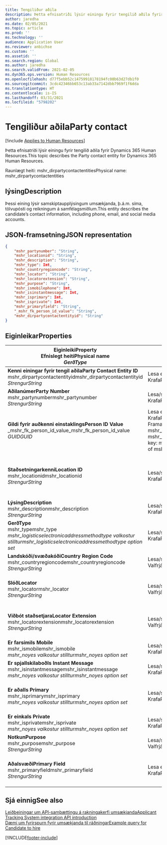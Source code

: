 ```yaml
---
title: Tengiliður aðila
description: Þetta efnisatriði lýsir einingu fyrir tengilið aðila fyrir Dynamics 365 Human Resources.
author: jaredha
ms.date: 02/05/2021
ms.topic: article
ms.prod: ''
ms.technology: ''
audience: Application User
ms.reviewer: anbichse
ms.custom: ''
ms.assetid: ''
ms.search.region: Global
ms.author: jaredha
ms.search.validFrom: 2021-02-05
ms.dyn365.ops.version: Human Resources
ms.openlocfilehash: d77f5ebb52c14759918178194fc08b63d27db1f0
ms.sourcegitcommit: 3cdc42346bb653c13ab33a7142dbb7969f1f6dda
ms.translationtype: HT
ms.contentlocale: is-IS
ms.lasthandoff: 03/31/2021
ms.locfileid: "5798202"
---
```

# <a name="party-contact"></a><span data-ttu-id="92151-103">Tengiliður aðila</span><span class="sxs-lookup"><span data-stu-id="92151-103">Party contact</span></span>

[!include [Applies to Human Resources](../includes/applies-to-hr.md)]

<span data-ttu-id="92151-104">Þetta efnisatriði lýsir einingu fyrir tengilið aðila fyrir Dynamics 365 Human Resources.</span><span class="sxs-lookup"><span data-stu-id="92151-104">This topic describes the Party contact entity for Dynamics 365 Human Resources.</span></span>

<span data-ttu-id="92151-105">Raunlægt heiti: mshr_dirpartycontactentities</span><span class="sxs-lookup"><span data-stu-id="92151-105">Physical name: mshr_dirpartycontactentities</span></span>

## <a name="description"></a><span data-ttu-id="92151-106">lýsing</span><span class="sxs-lookup"><span data-stu-id="92151-106">Description</span></span>

<span data-ttu-id="92151-107">Þessi eining lýsir samskiptaupplýsingum umsækjanda, þ.á.m. síma, tölvupósti og reikningum á samfélagsmiðlum.</span><span class="sxs-lookup"><span data-stu-id="92151-107">This entity describes the candidate’s contact information, including phone, email, and social media accounts.</span></span>

## <a name="json-representation"></a><span data-ttu-id="92151-108">JSON-framsetning</span><span class="sxs-lookup"><span data-stu-id="92151-108">JSON representation</span></span>

```json
{
    "mshr_partynumber": "String",
    "mshr_locationid": "String",
    "mshr_description": "String",
    "mshr_type": Int,
    "mshr_countryregioncode": "String",
    "mshr_locator": "String",
    "mshr_locatorextension": "String",
    "mshr_purpose": "String",
    "mshr_ismobilephone": Int,
    "mshr_isinstantmessage": Int,
    "mshr_isprimary": Int,
    "mshr_isprivate": Int,
    "mshr_primaryfield": "String",
    "_mshr_fk_person_id_value": "String",
    "mshr_dirpartycontactentityid": "String"
}
```

## <a name="properties"></a><span data-ttu-id="92151-109">Eiginleikar</span><span class="sxs-lookup"><span data-stu-id="92151-109">Properties</span></span>

| <span data-ttu-id="92151-110">Eiginleiki</span><span class="sxs-lookup"><span data-stu-id="92151-110">Property</span></span><br><span data-ttu-id="92151-111">**Efnislegt heiti**</span><span class="sxs-lookup"><span data-stu-id="92151-111">**Physical name**</span></span><br><span data-ttu-id="92151-112">**_Gerð_**</span><span class="sxs-lookup"><span data-stu-id="92151-112">**_Type_**</span></span> | <span data-ttu-id="92151-113">Nota</span><span class="sxs-lookup"><span data-stu-id="92151-113">Use</span></span> | <span data-ttu-id="92151-114">lýsing</span><span class="sxs-lookup"><span data-stu-id="92151-114">Description</span></span> |
| --- | --- | --- |
| <span data-ttu-id="92151-115">**Kenni einingar fyrir tengil aðila**</span><span class="sxs-lookup"><span data-stu-id="92151-115">**Party Contact Entity ID**</span></span><br><span data-ttu-id="92151-116">mshr_dirpartycontactentityid</span><span class="sxs-lookup"><span data-stu-id="92151-116">mshr_dirpartycontactentityid</span></span><br><span data-ttu-id="92151-117">*Strengur*</span><span class="sxs-lookup"><span data-stu-id="92151-117">*String*</span></span> | <span data-ttu-id="92151-118">Lesa eingöngu</span><span class="sxs-lookup"><span data-stu-id="92151-118">Read-only</span></span><br><span data-ttu-id="92151-119">Krafa</span><span class="sxs-lookup"><span data-stu-id="92151-119">Required</span></span> | <span data-ttu-id="92151-120">Kerfismyndað einkvæmt kenni fyrir færslueininguna.</span><span class="sxs-lookup"><span data-stu-id="92151-120">System-generated unique identifier for the entity record.</span></span> |
| <span data-ttu-id="92151-121">**Aðilanúmer**</span><span class="sxs-lookup"><span data-stu-id="92151-121">**Party Number**</span></span><br><span data-ttu-id="92151-122">mshr_partynumber</span><span class="sxs-lookup"><span data-stu-id="92151-122">mshr_partynumber</span></span><br><span data-ttu-id="92151-123">*Strengur*</span><span class="sxs-lookup"><span data-stu-id="92151-123">*String*</span></span> | <span data-ttu-id="92151-124">Lesa/skrifa</span><span class="sxs-lookup"><span data-stu-id="92151-124">Read/write</span></span><br><span data-ttu-id="92151-125">Krafa</span><span class="sxs-lookup"><span data-stu-id="92151-125">Required</span></span> | <span data-ttu-id="92151-126">Kenni fyrir færslu tengds aðila (einstaklings).</span><span class="sxs-lookup"><span data-stu-id="92151-126">The ID of the associated party (person) record.</span></span> |
| <span data-ttu-id="92151-127">**Gildi fyrir auðkenni einstaklings**</span><span class="sxs-lookup"><span data-stu-id="92151-127">**Person ID Value**</span></span><br><span data-ttu-id="92151-128">_mshr_fk_person_id_value</span><span class="sxs-lookup"><span data-stu-id="92151-128">_mshr_fk_person_id_value</span></span><br><span data-ttu-id="92151-129">*GUID*</span><span class="sxs-lookup"><span data-stu-id="92151-129">*GUID*</span></span> | <span data-ttu-id="92151-130">Lesa eingöngu</span><span class="sxs-lookup"><span data-stu-id="92151-130">Read-only</span></span><br><span data-ttu-id="92151-131">Krafa</span><span class="sxs-lookup"><span data-stu-id="92151-131">Required</span></span><br><span data-ttu-id="92151-132">Framandlykill: mshr_dirpersonentityid of mshr_dirpersonentity</span><span class="sxs-lookup"><span data-stu-id="92151-132">Foreign key: mshr_dirpersonentityid of mshr_dirpersonentity</span></span> | <span data-ttu-id="92151-133">Kerfismynduð kenni fyrir færslueiningu aðila (einstaklings).</span><span class="sxs-lookup"><span data-stu-id="92151-133">The system-generated identifier of the party (person) entity record.</span></span> |
| <span data-ttu-id="92151-134">**Staðsetningarkenni**</span><span class="sxs-lookup"><span data-stu-id="92151-134">**Location ID**</span></span><br><span data-ttu-id="92151-135">mshr_locationid</span><span class="sxs-lookup"><span data-stu-id="92151-135">mshr_locationid</span></span><br><span data-ttu-id="92151-136">*Strengur*</span><span class="sxs-lookup"><span data-stu-id="92151-136">*String*</span></span> | <span data-ttu-id="92151-137">Lesa/skrifa</span><span class="sxs-lookup"><span data-stu-id="92151-137">Read/write</span></span><br><span data-ttu-id="92151-138">Krafa</span><span class="sxs-lookup"><span data-stu-id="92151-138">Required</span></span> | <span data-ttu-id="92151-139">Staðsetningarkenni aðsetursfærslunnar.</span><span class="sxs-lookup"><span data-stu-id="92151-139">The location ID of the address record.</span></span> <span data-ttu-id="92151-140">Setja upp í einingu mshr_logisticspostaladdresslocationcdsentity.</span><span class="sxs-lookup"><span data-stu-id="92151-140">Set up in mshr_logisticspostaladdresslocationcdsentity entity.</span></span> |
| <span data-ttu-id="92151-141">**Lýsing**</span><span class="sxs-lookup"><span data-stu-id="92151-141">**Description**</span></span><br><span data-ttu-id="92151-142">mshr_description</span><span class="sxs-lookup"><span data-stu-id="92151-142">mshr_description</span></span><br><span data-ttu-id="92151-143">*Strengur*</span><span class="sxs-lookup"><span data-stu-id="92151-143">*String*</span></span> | <span data-ttu-id="92151-144">Lesa/skrifa</span><span class="sxs-lookup"><span data-stu-id="92151-144">Read/write</span></span><br><span data-ttu-id="92151-145">Krafa</span><span class="sxs-lookup"><span data-stu-id="92151-145">Required</span></span> | <span data-ttu-id="92151-146">Lýsing á samskiptaupplýsingum.</span><span class="sxs-lookup"><span data-stu-id="92151-146">The description of the contact details.</span></span> |
| <span data-ttu-id="92151-147">**Gerð**</span><span class="sxs-lookup"><span data-stu-id="92151-147">**Type**</span></span><br><span data-ttu-id="92151-148">mshr_type</span><span class="sxs-lookup"><span data-stu-id="92151-148">mshr_type</span></span><br><span data-ttu-id="92151-149">*mshr_logisticselectronicaddressmethodtype valkostur stilltur*</span><span class="sxs-lookup"><span data-stu-id="92151-149">*mshr_logisticselectronicaddressmethodtype option set*</span></span> | <span data-ttu-id="92151-150">Lesa/skrifa</span><span class="sxs-lookup"><span data-stu-id="92151-150">Read/write</span></span><br><span data-ttu-id="92151-151">Krafa</span><span class="sxs-lookup"><span data-stu-id="92151-151">Required</span></span> | <span data-ttu-id="92151-152">Gerð tengiliðaupplýsinga.</span><span class="sxs-lookup"><span data-stu-id="92151-152">The contact detail type.</span></span> |
| <span data-ttu-id="92151-153">**Landskóði/svæðakóði**</span><span class="sxs-lookup"><span data-stu-id="92151-153">**Country Region Code**</span></span><br><span data-ttu-id="92151-154">mshr_countryregioncode</span><span class="sxs-lookup"><span data-stu-id="92151-154">mshr_countryregioncode</span></span><br><span data-ttu-id="92151-155">*Strengur*</span><span class="sxs-lookup"><span data-stu-id="92151-155">*String*</span></span> | <span data-ttu-id="92151-156">Lesa/skrifa</span><span class="sxs-lookup"><span data-stu-id="92151-156">Read/write</span></span><br><span data-ttu-id="92151-157">Valfrjálst</span><span class="sxs-lookup"><span data-stu-id="92151-157">Optional</span></span> | <span data-ttu-id="92151-158">Land eða svæði aðsetursins.</span><span class="sxs-lookup"><span data-stu-id="92151-158">The country or region of the address.</span></span> |
| <span data-ttu-id="92151-159">**Slóð**</span><span class="sxs-lookup"><span data-stu-id="92151-159">**Locator**</span></span><br><span data-ttu-id="92151-160">mshr_locator</span><span class="sxs-lookup"><span data-stu-id="92151-160">mshr_locator</span></span><br><span data-ttu-id="92151-161">*Strengur*</span><span class="sxs-lookup"><span data-stu-id="92151-161">*String*</span></span> | <span data-ttu-id="92151-162">Lesa/skrifa</span><span class="sxs-lookup"><span data-stu-id="92151-162">Read/write</span></span><br><span data-ttu-id="92151-163">Valfrjálst</span><span class="sxs-lookup"><span data-stu-id="92151-163">Optional</span></span> | <span data-ttu-id="92151-164">Tengiliðaupplýsingar.</span><span class="sxs-lookup"><span data-stu-id="92151-164">The contact details.</span></span> <span data-ttu-id="92151-165">Ef gerðin er til dæmis **Netfang**  inniheldur þessi reitur netfang umsækjanda.</span><span class="sxs-lookup"><span data-stu-id="92151-165">For example, if the type is **Email address**, then this field contains the candidate’s email address.</span></span> |
| <span data-ttu-id="92151-166">**Viðbót staðsetjara**</span><span class="sxs-lookup"><span data-stu-id="92151-166">**Locator Extension**</span></span><br><span data-ttu-id="92151-167">mshr_locatorextension</span><span class="sxs-lookup"><span data-stu-id="92151-167">mshr_locatorextension</span></span><br><span data-ttu-id="92151-168">*Strengur*</span><span class="sxs-lookup"><span data-stu-id="92151-168">*String*</span></span> | <span data-ttu-id="92151-169">Lesa/skrifa</span><span class="sxs-lookup"><span data-stu-id="92151-169">Read/write</span></span><br><span data-ttu-id="92151-170">Valfrjálst</span><span class="sxs-lookup"><span data-stu-id="92151-170">Optional</span></span> | <span data-ttu-id="92151-171">Viðbót staðsetjara.</span><span class="sxs-lookup"><span data-stu-id="92151-171">The locator extension.</span></span> <span data-ttu-id="92151-172">Ef gerðin er til dæmis **Sími** ætti þessi eiginleiki að innihalda viðbót símanúmera.</span><span class="sxs-lookup"><span data-stu-id="92151-172">For example, if the type is **Phone**, then this property would contain the phone number extension.</span></span> |
| <span data-ttu-id="92151-173">**Er farsími**</span><span class="sxs-lookup"><span data-stu-id="92151-173">**Is Mobile**</span></span><br><span data-ttu-id="92151-174">mshr_ismobile</span><span class="sxs-lookup"><span data-stu-id="92151-174">mshr_ismobile</span></span><br><span data-ttu-id="92151-175">*mshr_noyes valkostur stilltur*</span><span class="sxs-lookup"><span data-stu-id="92151-175">*mshr_noyes option set*</span></span> | <span data-ttu-id="92151-176">Lesa/skrifa</span><span class="sxs-lookup"><span data-stu-id="92151-176">Read/write</span></span><br><span data-ttu-id="92151-177">Krafa</span><span class="sxs-lookup"><span data-stu-id="92151-177">Required</span></span> | <span data-ttu-id="92151-178">Tilgreinir hvort síminn sé farsímanúmer.</span><span class="sxs-lookup"><span data-stu-id="92151-178">Specifies whether the phone is a mobile number.</span></span> |
| <span data-ttu-id="92151-179">**Er spjallskilaboð**</span><span class="sxs-lookup"><span data-stu-id="92151-179">**Is Instant Message**</span></span><br><span data-ttu-id="92151-180">mshr_isinstantmessage</span><span class="sxs-lookup"><span data-stu-id="92151-180">mshr_isinstantmessage</span></span><br><span data-ttu-id="92151-181">*mshr_noyes valkostur stilltur*</span><span class="sxs-lookup"><span data-stu-id="92151-181">*mshr_noyes option set*</span></span> | <span data-ttu-id="92151-182">Lesa/skrifa</span><span class="sxs-lookup"><span data-stu-id="92151-182">Read/write</span></span><br><span data-ttu-id="92151-183">Krafa</span><span class="sxs-lookup"><span data-stu-id="92151-183">Required</span></span> | <span data-ttu-id="92151-184">Tilgreinir hvort síminn geti tekið við spjallskilaboðum.</span><span class="sxs-lookup"><span data-stu-id="92151-184">Specifies whether the phone is enabled for instant messaging.</span></span> |
| <span data-ttu-id="92151-185">**Er aðal**</span><span class="sxs-lookup"><span data-stu-id="92151-185">**Is Primary**</span></span><br><span data-ttu-id="92151-186">mshr_isprimary</span><span class="sxs-lookup"><span data-stu-id="92151-186">mshr_isprimary</span></span><br><span data-ttu-id="92151-187">*mshr_noyes valkostur stilltur*</span><span class="sxs-lookup"><span data-stu-id="92151-187">*mshr_noyes option set*</span></span> | <span data-ttu-id="92151-188">Lesa/skrifa</span><span class="sxs-lookup"><span data-stu-id="92151-188">Read/write</span></span><br><span data-ttu-id="92151-189">Krafa</span><span class="sxs-lookup"><span data-stu-id="92151-189">Required</span></span> | <span data-ttu-id="92151-190">Ákvarðar aðaltengiliðinn tengiliðagerðarinnar.</span><span class="sxs-lookup"><span data-stu-id="92151-190">Determines the primary contact of the contact type.</span></span> <span data-ttu-id="92151-191">Aðeins má vera ein aðalfærsla á hverja gerð tengiliðar.</span><span class="sxs-lookup"><span data-stu-id="92151-191">There must be only one primary record per contact type.</span></span> |
| <span data-ttu-id="92151-192">**Er einka**</span><span class="sxs-lookup"><span data-stu-id="92151-192">**Is Private**</span></span><br><span data-ttu-id="92151-193">mshr_isprivate</span><span class="sxs-lookup"><span data-stu-id="92151-193">mshr_isprivate</span></span><br><span data-ttu-id="92151-194">*mshr_noyes valkostur stilltur*</span><span class="sxs-lookup"><span data-stu-id="92151-194">*mshr_noyes option set*</span></span> | <span data-ttu-id="92151-195">Lesa/skrifa</span><span class="sxs-lookup"><span data-stu-id="92151-195">Read/write</span></span><br><span data-ttu-id="92151-196">Krafa</span><span class="sxs-lookup"><span data-stu-id="92151-196">Required</span></span> | <span data-ttu-id="92151-197">Segir til um hvort þetta aðsetur er einkaaðsetur einstaklingsins.</span><span class="sxs-lookup"><span data-stu-id="92151-197">Identifies whether this address is a private address for the person.</span></span> |
| <span data-ttu-id="92151-198">**Notkun**</span><span class="sxs-lookup"><span data-stu-id="92151-198">**Purpose**</span></span><br><span data-ttu-id="92151-199">mshr_purpose</span><span class="sxs-lookup"><span data-stu-id="92151-199">mshr_purpose</span></span><br><span data-ttu-id="92151-200">*Strengur*</span><span class="sxs-lookup"><span data-stu-id="92151-200">*String*</span></span> | <span data-ttu-id="92151-201">Lesa/skrifa</span><span class="sxs-lookup"><span data-stu-id="92151-201">Read/write</span></span><br><span data-ttu-id="92151-202">Valfrjálst</span><span class="sxs-lookup"><span data-stu-id="92151-202">Optional</span></span> | <span data-ttu-id="92151-203">Tilgangur/hlutverk tengslaupplýsinga.</span><span class="sxs-lookup"><span data-stu-id="92151-203">The purpose/role of the contact details.</span></span> |
| <span data-ttu-id="92151-204">**Aðalsvæði**</span><span class="sxs-lookup"><span data-stu-id="92151-204">**Primary Field**</span></span><br><span data-ttu-id="92151-205">mshr_primaryfield</span><span class="sxs-lookup"><span data-stu-id="92151-205">mshr_primaryfield</span></span><br><span data-ttu-id="92151-206">*Strengur*</span><span class="sxs-lookup"><span data-stu-id="92151-206">*String*</span></span> | <span data-ttu-id="92151-207">Lesa eingöngu</span><span class="sxs-lookup"><span data-stu-id="92151-207">Read-only</span></span><br><span data-ttu-id="92151-208">Krafa</span><span class="sxs-lookup"><span data-stu-id="92151-208">Required</span></span> | <span data-ttu-id="92151-209">Svæði notað sem aðalkennimerki einingafærslu.</span><span class="sxs-lookup"><span data-stu-id="92151-209">Field used as a primary identifier of the entity record.</span></span> <span data-ttu-id="92151-210">Samsetning aðilanúmers, gerðar, lýsingu og staðsetjara.</span><span class="sxs-lookup"><span data-stu-id="92151-210">Combination of party number, type, description, and locator.</span></span> |

## <a name="see-also"></a><span data-ttu-id="92151-211">Sjá einnig</span><span class="sxs-lookup"><span data-stu-id="92151-211">See also</span></span>

[<span data-ttu-id="92151-212">Leiðbeiningar um API-samþættingu á rakningakerfi umsækjanda</span><span class="sxs-lookup"><span data-stu-id="92151-212">Applicant Tracking System integration API introduction</span></span>](hr-admin-integration-ats-api-introduction.md)<br>
[<span data-ttu-id="92151-213">Dæmi um fyrirspurn fyrir umsækjanda til ráðningar</span><span class="sxs-lookup"><span data-stu-id="92151-213">Example query for Candidate to hire</span></span>](hr-admin-integration-ats-api-candidate-to-hire-example-query.md)



[!INCLUDE[footer-include](../includes/footer-banner.md)]